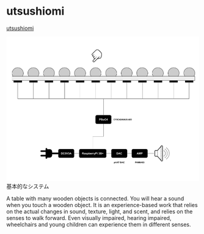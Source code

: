 # utsushiomi

<a href ="https://mathrax.com/contents/page10523">utsushiomi</a>

<img src="./system.png" alt="system" title="system"></img>
基本的なシステム

A table with many wooden objects is connected. You will hear a sound when you touch a wooden object. It is an experience-based work that relies on the actual changes in sound, texture, light, and scent, and relies on the senses to walk forward. Even visually impaired, hearing impaired, wheelchairs and young children can experience them in different senses.
